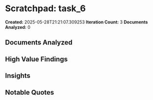 # Scratchpad: task_6

**Created:** 2025-05-28T21:21:07.309253
**Iteration Count:** 3
**Documents Analyzed:** 0

## Documents Analyzed

## High Value Findings

## Insights

## Notable Quotes